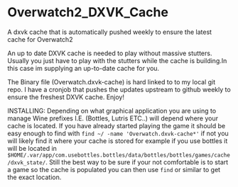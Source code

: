 # Overwatch2_DXVK_Cache
A dxvk cache that is automatically pushed weekly to ensure the latest cache for Overwatch2

An up to date DXVK cache is needed to play without massive stutters. Usually you just have to play with the stutters while the cache is building.In this case im supplying an up-to-date cache for you. 

The Binary file (Overwatch.dxvk-cache) is hard linked to to my local git repo. I have a cronjob that pushes the updates upstream to github weekly to ensure the freshest DXVK cache. Enjoy!

INSTALLING:
Depending on what graphical application you are using to manage Wine prefixes I.E. (Bottles, Lutris ETC..) will depend where your cache is located. If you have already started playing the game it should be easy enough to find with `find ~/ -name 'Overwatch.dxvk-cache*'` if not you will likely find it where your cache is stored for example if you use bottles it will be located in `$HOME/.var/app/com.usebottles.bottles/data/bottles/bottles/games/cache/dxvk_state/`. Still the best way to be sure if your not comfortable is to start a game so the cache is populated you can then use `find` or similar to get the exact location. 
